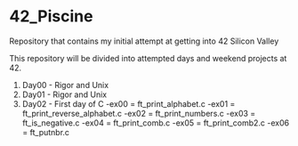 # 42_Piscine
Repository that contains my initial attempt at getting into 42 Silicon Valley

This repository will be divided into attempted days and weekend projects at 42.


1) Day00 - Rigor and Unix
2) Day01 - Rigor and Unix
3) Day02 - First day of C
-ex00 = ft_print_alphabet.c
-ex01 = ft_print_reverse_alphabet.c
-ex02 = ft_print_numbers.c
-ex03 = ft_is_negative.c
-ex04 = ft_print_comb.c
-ex05 = ft_print_comb2.c
-ex06 = ft_putnbr.c
  
